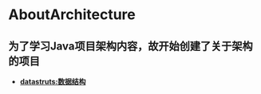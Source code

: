 # AboutArchitecture
 **为了学习Java项目架构内容，故开始创建了关于架构的项目**
---

+ **[datastruts:数据结构](/DataStructure/README.md)**
 



    


